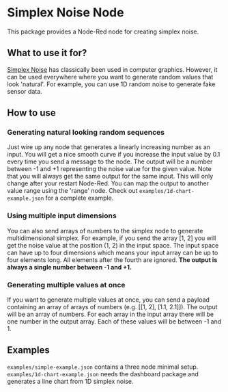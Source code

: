 # Simplex Noise Node

This package provides a Node-Red node for creating simplex noise.

## What to use it for?
[Simplex Noise](https://en.wikipedia.org/wiki/Simplex_noise) has classically been used in computer graphics.
However, it can be used everywhere where you want to generate random values that look 'natural'.
For example, you can use 1D random noise to generate fake sensor data.

## How to use

### Generating natural looking random sequences
Just wire up any node that generates a linearly increasing number as an input.
You will get a nice smooth curve if you increase the input value by 0.1 every time you send a message to the node.
The output will be a number between -1 and +1 representing the noise value for the given value.
Note that you will always get the same output for the same input. This will only change after your restart Node-Red.
You can map the output to another value range using the 'range' node. Check out `examples/1d-chart-example.json`
 for a complete example.


### Using multiple input dimensions
You can also send arrays of numbers to the simplex node to generate multidimensional simplex. For example, if you
send the array [1, 2] you will get the noise value at the position (1, 2) in the input space.
The input space can have up to four dimensions which means your input array can be up to four elements long.
All elements after the fourth are ignored. **The output is always a single number between -1 and +1.**


### Generating multiple values at once
If you want to generate multiple values at once, you can send a payload containing an array of arrays of numbers (e.g. 
[[1, 2], [1.1, 2.1]]).
The output will be an array of numbers. For each array in the input array there will be one number in the output array.
Each of these values will be between -1 and 1.

## Examples

`examples/simple-example.json` contains a three node minimal setup. `examples/1d-chart-example.json` needs the 
dashboard package and generates a line chart from 1D simplex noise.
